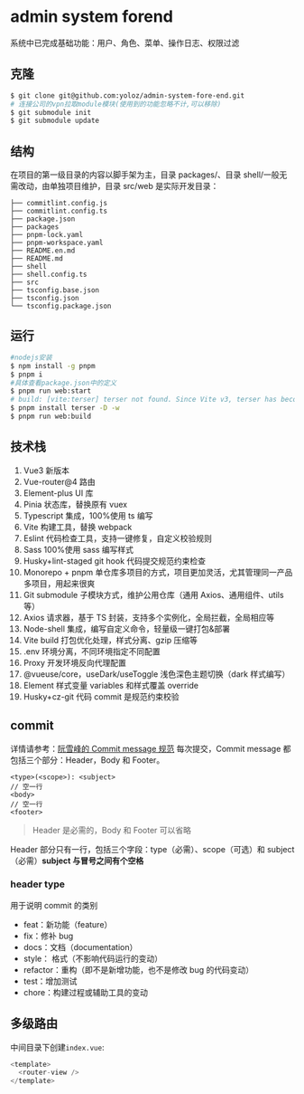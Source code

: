 # admin system forend

系统中已完成基础功能：用户、角色、菜单、操作日志、权限过滤

## 克隆

```bash
$ git clone git@github.com:yoloz/admin-system-fore-end.git
# 连接公司的vpn拉取module模块(使用到的功能忽略不计,可以移除)
$ git submodule init
$ git submodule update
```

## 结构

在项目的第一级目录的内容以脚手架为主，目录 packages/、目录 shell/一般无需改动，由单独项目维护，目录 src/web 是实际开发目录：

```log
├── commitlint.config.js
├── commitlint.config.ts
├── package.json
├── packages
├── pnpm-lock.yaml
├── pnpm-workspace.yaml
├── README.en.md
├── README.md
├── shell
├── shell.config.ts
├── src
├── tsconfig.base.json
├── tsconfig.json
└── tsconfig.package.json
```

## 运行

```bash
#nodejs安装
$ npm install -g pnpm
$ pnpm i
#具体查看package.json中的定义
$ pnpm run web:start
# build: [vite:terser] terser not found. Since Vite v3, terser has become an optional dependency. You need to install it.
$ pnpm install terser -D -w
$ pnpm run web:build
```

## 技术栈

1. Vue3 新版本
2. Vue-router@4 路由
3. Element-plus UI 库
4. Pinia 状态库，替换原有 vuex
5. Typescript 集成，100%使用 ts 编写
6. Vite 构建工具，替换 webpack
7. Eslint 代码检查工具，支持一键修复，自定义校验规则
8. Sass 100%使用 sass 编写样式
9. Husky+lint-staged git hook 代码提交规范约束检查
10. Monorepo + pnpm 单仓库多项目的方式，项目更加灵活，尤其管理同一产品多项目，用起来很爽
11. Git submodule 子模块方式，维护公用仓库（通用 Axios、通用组件、utils 等）
12. Axios 请求器，基于 TS 封装，支持多个实例化，全局拦截，全局相应等
13. Node-shell 集成，编写自定义命令，轻量级一键打包&部署
14. Vite build 打包优化处理，样式分离、gzip 压缩等
15. .env 环境分离，不同环境指定不同配置
16. Proxy 开发环境反向代理配置
17. @vueuse/core，useDark/useToggle 浅色深色主题切换（dark 样式编写）
18. Element 样式变量 variables 和样式覆盖 override
19. Husky+cz-git 代码 commit 是规范约束校验

## commit

详情请参考：[阮雪峰的 Commit message 规范](https://www.ruanyifeng.com/blog/2016/01/commit_message_change_log.html)
每次提交，Commit message 都包括三个部分：Header，Body 和 Footer。

```log
<type>(<scope>): <subject>
// 空一行
<body>
// 空一行
<footer>
```

> Header 是必需的，Body 和 Footer 可以省略

Header 部分只有一行，包括三个字段：type（必需）、scope（可选）和 subject（必需）**subject 与冒号之间有个空格**

### header type

用于说明 commit 的类别

- feat：新功能（feature）
- fix：修补 bug
- docs：文档（documentation）
- style： 格式（不影响代码运行的变动）
- refactor：重构（即不是新增功能，也不是修改 bug 的代码变动）
- test：增加测试
- chore：构建过程或辅助工具的变动

## 多级路由

中间目录下创建`index.vue`:

```js
<template>
  <router-view />
</template>
```
